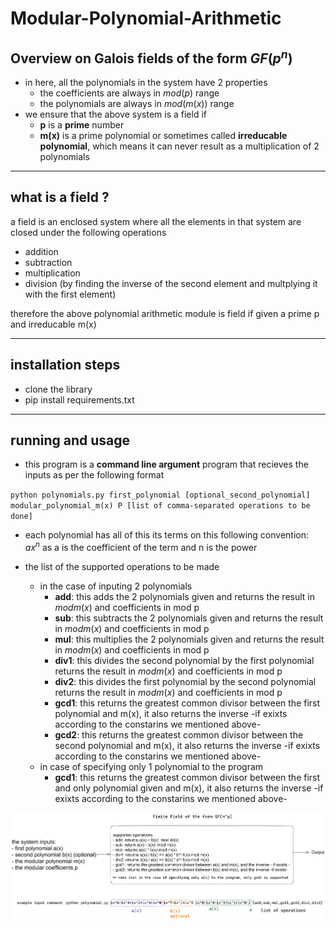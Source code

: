 # Modular-Polynomial-Arithmetic

## Overview on Galois fields of the form $GF(p^n)$
- in here, all the polynomials in the system have 2 properties 
  - the coefficients are always in $mod(p)$ range 
  - the polynomials are always in $mod(m(x))$ range
- we ensure that the above system is a field if 
  - **p** is a **prime** number 
  - **m(x)** is a prime polynomial or sometimes called **irreducable polynomial**, which means it can never result as a multiplication of 2 polynomials 

*** 

## what is a field ?
a field is an enclosed system where all the elements in that system are closed under the following operations 
- addition
- subtraction
- multiplication 
- division (by finding the inverse of the second element and multplying it with the first element)

therefore the above polynomial arithmetic module is field if given a prime p and irreducable m(x)

***

## installation steps 
- clone the library 
- pip install requirements.txt

***

## running and usage  

- this program is a **command line argument** program that recieves the inputs as per the following format 

`python polynomials.py first_polynomial [optional_second_polynomial] modular_polynomial_m(x) P [list of comma-separated operations to be done]`

- each polynomial has all of this its terms on this following convention: $ax^n$ as a is the coefficient of the term and n is the power 

- the list of the supported operations to be made 
  - in the case of inputing 2 polynomials
    - **add**: this adds the 2 polynomials given and returns the result in $mod m(x)$ and coefficients in mod p
    - **sub**: this subtracts  the 2 polynomials given and returns the result in $mod m(x)$ and coefficients in mod p
    - **mul**: this multiplies the 2 polynomials given and returns the result in $mod m(x)$ and coefficients in mod p
    - **div1**: this divides the second polynomial by the first polynomial returns the result in $mod m(x)$ and coefficients in mod p
    - **div2**: this divides the first polynomial by the second polynomial returns the result in $mod m(x)$ and coefficients in mod p
    - **gcd1**: this returns the greatest common divisor between the first polynomial and m(x), it also returns the inverse -if exixts according to the constarins we mentioned above-
    - **gcd2**: this returns the greatest common divisor between the second polynomial and m(x), it also returns the inverse -if exixts according to the constarins we mentioned above-
  - in case of specifying only 1 polynomial to the program 
    - **gcd1**: this returns the greatest common divisor between the first and only polynomial given and m(x), it also returns the inverse -if exixts according to the constarins we mentioned above-


![alt text](https://github.com/yousefelsharkawy/Modular-Polynomial-Arithmetic/blob/master/illustration.png "illiustration image")
